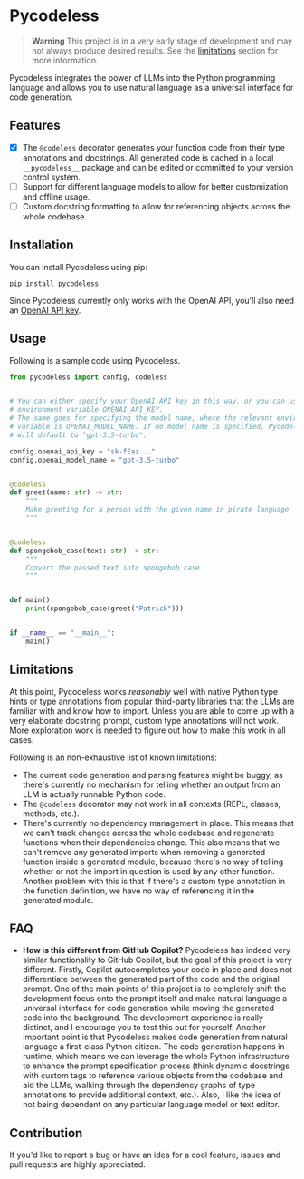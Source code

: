 # Pycodeless

> **Warning**
> This project is in a very early stage of development and may not always
> produce desired results. See the [limitations](#limitations) section for
> more information.

Pycodeless integrates the power of LLMs into the Python programming language
and allows you to use natural language as a universal interface for code
generation.

## Features

 - [x] The `@codeless` decorator generates your function code from their type
 annotations and docstrings. All generated code is cached in a local
 `__pycodeless__` package and can be edited or committed to your version
 control system.
 - [ ] Support for different language models to allow for better customization
 and offline usage.
 - [ ] Custom docstring formatting to allow for referencing objects across the
 whole codebase.

## Installation

You can install Pycodeless using pip:

```
pip install pycodeless
```

Since Pycodeless currently only works with the OpenAI API, you'll also need an
[OpenAI API key][openai-api-keys].

## Usage

Following is a sample code using Pycodeless.

```python
from pycodeless import config, codeless


# You can either specify your OpenAI API key in this way, or you can use the
# environment variable OPENAI_API_KEY.
# The same goes for specifying the model name, where the relevant environment
# variable is OPENAI_MODEL_NAME. If no model name is specified, Pycodeless
# will default to "gpt-3.5-turbo".

config.openai_api_key = "sk-fEaz..."
config.openai_model_name = "gpt-3.5-turbo"


@codeless
def greet(name: str) -> str:
    """
    Make greeting for a person with the given name in pirate language
    """


@codeless
def spongebob_case(text: str) -> str:
    """
    Convert the passed text into spongebob case
    """


def main():
    print(spongebob_case(greet("Patrick")))


if __name__ == "__main__":
    main()

```

## Limitations

At this point, Pycodeless works *reasonably* well with native Python type
hints or type annotations from popular third-party libraries that the LLMs
are familiar with and know how to import. Unless you are able to come up with
a very elaborate docstring prompt, custom type annotations will not work. More
exploration work is needed to figure out how to make this work in all cases.

Following is an non-exhaustive list of known limitations:

 - The current code generation and parsing features might be buggy, as there's
 currently no mechanism for telling whether an output from an LLM is actually
 runnable Python code.
 - The `@codeless` decorator may not work in all contexts (REPL, classes,
 methods, etc.).
 - There's currently no dependency management in place. This means that we
 can't track changes across the whole codebase and regenerate functions when
 their dependencies change. This also means that we can't remove any generated
 imports when removing a generated function inside a generated module, because
 there's no way of telling whether or not the import in question is used by
 any other function. Another problem with this is that if there's a custom
 type annotation in the function definition, we have no way of referencing it
 in the generated module.

## FAQ

 - **How is this different from GitHub Copilot?**
 Pycodeless has indeed very similar functionality to GitHub Copilot, but
 the goal of this project is very different. Firstly, Copilot autocompletes
 your code in place and does not differentiate between the generated part of
 the code and the original prompt. One of the main points of this project is
 to completely shift the development focus onto the prompt itself and make
 natural language a universal interface for code generation while moving the
 generated code into the background. The development experience is really
 distinct, and I encourage you to test this out for yourself. Another
 important point is that Pycodeless makes code generation from natural
 language a first-class Python citizen. The code generation happens in runtime,
 which means we can leverage the whole Python infrastructure to enhance the
 prompt specification process (think dynamic docstrings with custom tags to 
 reference various objects from the codebase and aid the LLMs, walking through
 the dependency graphs of type annotations to provide additional context, etc.).
 Also, I like the idea of not being dependent on any particular language model
 or text editor.

## Contribution

If you'd like to report a bug or have an idea for a cool feature, issues and
pull requests are highly appreciated.

[openai-api-keys]: https://platform.openai.com/account/api-keys
